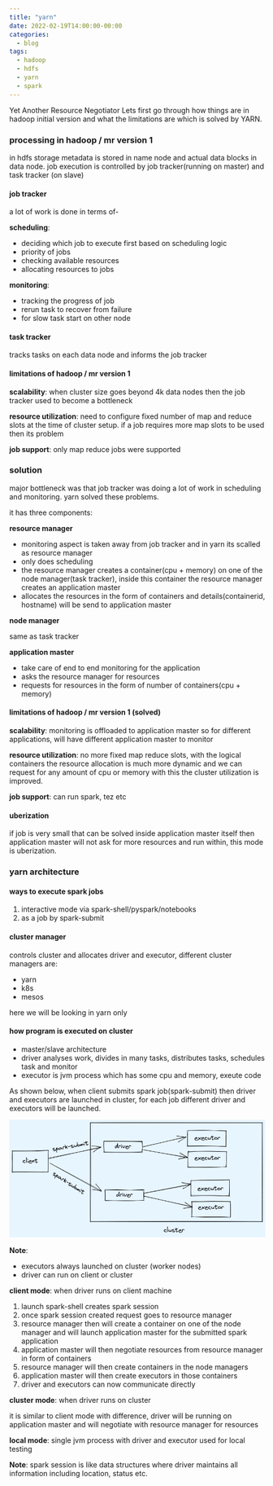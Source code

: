 ```yaml
---
title: "yarn"
date: 2022-02-19T14:00:00-00:00
categories:
  - blog
tags:
  - hadoop
  - hdfs
  - yarn
  - spark
---
```


Yet Another Resource Negotiator
Lets first go through how things are in hadoop initial version and what the limitations are which is solved by YARN.

### processing in hadoop / mr version 1

in hdfs storage metadata is stored in name node and actual data blocks in data node. job execution is controlled by job tracker(running on master) and task tracker (on slave)

#### job tracker

a lot of work is done in terms of-

**scheduling**: 

* deciding which job to execute first based on scheduling logic
* priority of jobs
* checking available resources
* allocating resources to jobs

**monitoring**:

* tracking the progress of job
* rerun task to recover from failure
* for slow task start on other node

#### task tracker

tracks tasks on each data node and informs the job tracker


#### limitations of hadoop / mr version 1

**scalability**: when cluster size goes beyond 4k data nodes then the job tracker used to become a bottleneck

**resource utilization**: need to configure fixed number of map and reduce slots at the time of cluster setup. if a job requires more map slots to be used then its problem

**job support**: only map reduce jobs were supported


### solution

major bottleneck was that job tracker was doing a lot of work in scheduling and monitoring. yarn solved these problems.

it has three components:

**resource manager**

* monitoring aspect is taken away from job tracker and in yarn its scalled as resource manager
* only does scheduling
* the resource manager creates a container(cpu + memory) on one of the node manager(task tracker), inside this container the resource manager creates an application master
* allocates the resources in the form of containers and details(containerid, hostname) will be send to application master

**node manager**

same as task tracker

**application master**

* take care of end to end monitoring for the application
* asks the resource manager for resources
* requests for resources in the form of number of containers(cpu + memory)

#### limitations of hadoop / mr version 1 (solved)

**scalability**: monitoring is offloaded to application master so for different applications, will have different application master to monitor

**resource utilization**: no more fixed map reduce slots, with the logical containers the resource allocation is much more dynamic and we can request for any amount of cpu or memory with this the cluster utilization is improved.

**job support**: can run spark, tez etc

#### uberization

if job is very small that can be solved inside application master itself then application master will not ask for more resources and run within, this mode is uberization.


### yarn architecture

#### ways to execute spark jobs

1. interactive mode via spark-shell/pyspark/notebooks
2. as a job by spark-submit

#### cluster manager

controls cluster and allocates driver and executor, different cluster managers are:

* yarn
* k8s
* mesos

here we will be looking in yarn only

#### how program is executed on cluster

* master/slave architecture
* driver analyses work, divides in many tasks, distributes tasks, schedules task and monitor
* executor is jvm process which has some cpu and memory, exeute code

As shown below, when client submits spark job(spark-submit) then driver and executors are launched in cluster, for each job different driver and executors will be launched.

![spark-submit](/assets/images/yarn/spark-submit.png)

**Note**:

* executors always launched on cluster (worker nodes)
* driver can run on client or cluster

**client mode**: when driver runs on client machine

1. launch spark-shell creates spark session
2. once spark session created request goes to resource manager
3. resource manager then will create a container on one of the node manager and will launch application master for the submitted spark application
4. application master will then negotiate resources from resource manager in form of containers
5. resource manager will then create containers in the node managers
6. application master will then create executors in those containers
7. driver and executors can now communicate directly

**cluster mode**: when driver runs on cluster

it is similar to client mode with difference, driver will be running on application master and will negotiate with resource manager for resources

**local mode**: single jvm process with driver and executor used for local testing

**Note**: spark session is like data structures where driver maintains all information including location, status etc.
